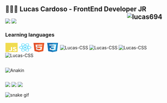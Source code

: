 <h2>👨🏻‍💻 Lucas Cardoso - FrontEnd Developer JR <img align="right" src="https://komarev.com/ghpvc/?username=lucas694&color=green" alt="lucas694" /></h2>

<div style="inline_block">
  <img height="180em" src="https://github-readme-stats.vercel.app/api?username=lucas694&show_icons=true&theme=gotham&include_all_commits=true&count_private=true"/>
  <img height="180em" src="https://github-readme-stats.vercel.app/api/top-langs/?username=lucas694&layout=compact&langs_count=8&show=html&theme=gotham"/> 
</div>

<div style="display: inline_block">
  <h3>Learning languages</h3>
  <img align="center" alt="Lucas-Js" height="30" width="40" src="https://raw.githubusercontent.com/devicons/devicon/master/icons/javascript/javascript-plain.svg">
  <img align="center" alt="Lucas-React" height="30" width="40" src="https://raw.githubusercontent.com/devicons/devicon/master/icons/react/react-original.svg">
  <img align="center" alt="Lucas-HTML" height="30" width="40" src="https://raw.githubusercontent.com/devicons/devicon/master/icons/html5/html5-original.svg">
  <img align="center" alt="Lucas-CSS" height="30" width="40" src="https://raw.githubusercontent.com/devicons/devicon/master/icons/css3/css3-original.svg">
  <img align="center" alt="Lucas-CSS" height="30" width="40" src="https://cdn.jsdelivr.net/gh/devicons/devicon/icons/bootstrap/bootstrap-original.svg">
  <img align="center" alt="Lucas-CSS" height="30" width="40" src="https://cdn.jsdelivr.net/gh/devicons/devicon/icons/tailwindcss/tailwindcss-plain.svg">
  <img align="center" alt="Lucas-CSS" height="30" width="40" src="https://cdn.jsdelivr.net/gh/devicons/devicon/icons/redux/redux-original.svg" >
  <img align="center" alt="Lucas-CSS" height="30" width="40" src="https://cdn.jsdelivr.net/gh/devicons/devicon/icons/git/git-original.svg" />

  
          
</div>
 
  ##
 
 <img align="center" alt="Anakin" src="https://media.tenor.com/5EA20WiDKXwAAAAC/clone-wars-star-wars.gif">
  
 ##
 
<div> 
  <a href="https://www.instagram.com/luccas_cardoso_/" target="_blank"><img src="https://img.shields.io/badge/-Instagram-%23E4405F?style=for-the-badge&logo=instagram&logoColor=white" target="_blank"></a> 
  <a href = "mailto:lucasassuncao694@gmail.com"><img src="https://img.shields.io/badge/-Gmail-%23333?style=for-the-badge&logo=gmail&logoColor=white" target="_blank"></a>
  <a href="https://www.linkedin.com/in/lucascardoso-assuncao/" target="_blank"><img src="https://img.shields.io/badge/-LinkedIn-%230077B5?style=for-the-badge&logo=linkedin&logoColor=white" target="_blank"></a> 
 
  ![snake gif](https://github.com/lucas694/lucas694/blob/output/github-contribution-grid-snake.svg)
 
</div>
